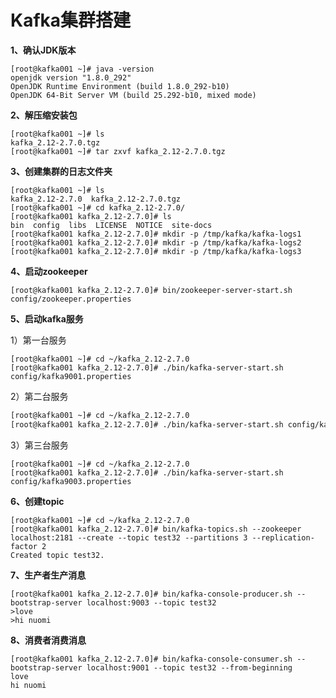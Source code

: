# Kafka集群搭建

**1、确认JDK版本**

```shell
[root@kafka001 ~]# java -version
openjdk version "1.8.0_292"
OpenJDK Runtime Environment (build 1.8.0_292-b10)
OpenJDK 64-Bit Server VM (build 25.292-b10, mixed mode)
```

**2、解压缩安装包**

```shell
[root@kafka001 ~]# ls
kafka_2.12-2.7.0.tgz
[root@kafka001 ~]# tar zxvf kafka_2.12-2.7.0.tgz
```

**3、创建集群的日志文件夹**

```shell
[root@kafka001 ~]# ls
kafka_2.12-2.7.0  kafka_2.12-2.7.0.tgz
[root@kafka001 ~]# cd kafka_2.12-2.7.0/
[root@kafka001 kafka_2.12-2.7.0]# ls
bin  config  libs  LICENSE  NOTICE  site-docs
[root@kafka001 kafka_2.12-2.7.0]# mkdir -p /tmp/kafka/kafka-logs1
[root@kafka001 kafka_2.12-2.7.0]# mkdir -p /tmp/kafka/kafka-logs2
[root@kafka001 kafka_2.12-2.7.0]# mkdir -p /tmp/kafka/kafka-logs3
```

**4、启动zookeeper**

```shell
[root@kafka001 kafka_2.12-2.7.0]# bin/zookeeper-server-start.sh config/zookeeper.properties
```

**5、启动kafka服务**

1）第一台服务

```shell
[root@kafka001 ~]# cd ~/kafka_2.12-2.7.0
[root@kafka001 kafka_2.12-2.7.0]# ./bin/kafka-server-start.sh config/kafka9001.properties
```

2）第二台服务

```sh
[root@kafka001 ~]# cd ~/kafka_2.12-2.7.0
[root@kafka001 kafka_2.12-2.7.0]# ./bin/kafka-server-start.sh config/kafka9002.properties
```

3）第三台服务

```shell
[root@kafka001 ~]# cd ~/kafka_2.12-2.7.0
[root@kafka001 kafka_2.12-2.7.0]# ./bin/kafka-server-start.sh config/kafka9003.properties
```

**6、创建topic**

```shell
[root@kafka001 ~]# cd ~/kafka_2.12-2.7.0
[root@kafka001 kafka_2.12-2.7.0]# bin/kafka-topics.sh --zookeeper localhost:2181 --create --topic test32 --partitions 3 --replication-factor 2
Created topic test32.
```

**7、生产者生产消息**

```shell
[root@kafka001 kafka_2.12-2.7.0]# bin/kafka-console-producer.sh --bootstrap-server localhost:9003 --topic test32
>love
>hi nuomi
```

**8、消费者消费消息**

```shell
[root@kafka001 kafka_2.12-2.7.0]# bin/kafka-console-consumer.sh --bootstrap-server localhost:9001 --topic test32 --from-beginning
love
hi nuomi
```